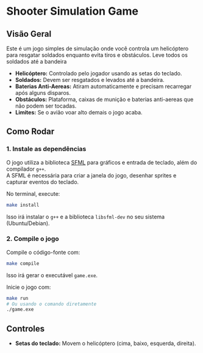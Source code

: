 # Shooter Simulation Game

## Visão Geral

Este é um jogo simples de simulação onde você controla um helicóptero para resgatar soldados enquanto evita tiros e obstáculos. Leve todos os soldados até a bandeira 

- **Helicóptero:** Controlado pelo jogador usando as setas do teclado.
- **Soldados:** Devem ser resgatados e levados até a bandeira.
- **Baterias Anti-Aereas:** Atiram automaticamente e precisam recarregar após alguns disparos.
- **Obstáculos:** Plataforma, caixas de munição e baterias anti-aereas que não podem ser tocadas.
- **Limites:** Se o avião voar alto demais o jogo acaba.

## Como Rodar

### 1. Instale as dependências

O jogo utiliza a biblioteca [SFML](https://www.sfml-dev.org/) para gráficos e entrada de teclado, além do compilador `g++`.  
A SFML é necessária para criar a janela do jogo, desenhar sprites e capturar eventos do teclado.

No terminal, execute:

```sh
make install
```

Isso irá instalar o `g++` e a biblioteca `libsfml-dev` no seu sistema (Ubuntu/Debian).

### 2. Compile o jogo

Compile o código-fonte com:

```sh
make compile
```

Isso irá gerar o executável `game.exe`.

Inicie o jogo com:

```sh
make run
# Ou usando o comando diretamente
./game.exe
```

## Controles

- **Setas do teclado:** Movem o helicóptero (cima, baixo, esquerda, direita).
